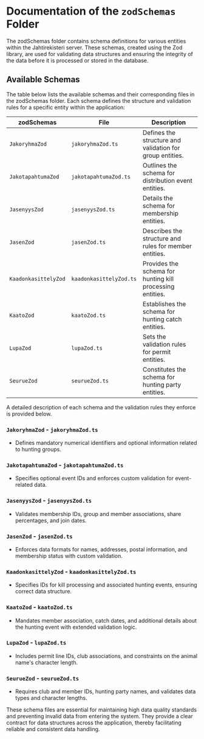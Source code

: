 # Documentation of the `zodSchemas` Folder

The zodSchemas folder contains schema definitions for various entities within the Jahtirekisteri server. These schemas, created using the Zod library, are used for validating data structures and ensuring the integrity of the data before it is processed or stored in the database.

## Available Schemas

The table below lists the available schemas and their corresponding files in the zodSchemas folder. Each schema defines the structure and validation rules for a specific entity within the application:

| zodSchemas              | File                      | Description |
|-------------------------|---------------------------|-------------|
| `JakoryhmaZod`          | `jakoryhmaZod.ts`         | Defines the structure and validation for group entities. |
| `JakotapahtumaZod`      | `jakotapahtumaZod.ts`     | Outlines the schema for distribution event entities. |
| `JasenyysZod`           | `jasenyysZod.ts`          | Details the schema for membership entities. |
| `JasenZod`              | `jasenZod.ts`             | Describes the structure and rules for member entities. |
| `KaadonkasittelyZod`    | `kaadonkasittelyZod.ts`   | Provides the schema for hunting kill processing entities. |
| `KaatoZod`              | `kaatoZod.ts`             | Establishes the schema for hunting catch entities. |
| `LupaZod`               | `lupaZod.ts`              | Sets the validation rules for permit entities. |
| `SeurueZod`             | `seurueZod.ts`            | Constitutes the schema for hunting party entities. |

A detailed description of each schema and the validation rules they enforce is provided below.

### `JakoryhmaZod` - `jakoryhmaZod.ts`
- Defines mandatory numerical identifiers and optional information related to hunting groups.

### `JakotapahtumaZod` - `jakotapahtumaZod.ts`
- Specifies optional event IDs and enforces custom validation for event-related data.

### `JasenyysZod` - `jasenyysZod.ts`
- Validates membership IDs, group and member associations, share percentages, and join dates.

### `JasenZod` - `jasenZod.ts`
- Enforces data formats for names, addresses, postal information, and membership status with custom validation.

### `KaadonkasittelyZod` - `kaadonkasittelyZod.ts`
- Specifies IDs for kill processing and associated hunting events, ensuring correct data structure.

### `KaatoZod` - `kaatoZod.ts`
- Mandates member association, catch dates, and additional details about the hunting event with extended validation logic.

### `LupaZod` - `lupaZod.ts`
- Includes permit line IDs, club associations, and constraints on the animal name's character length.

### `SeurueZod` - `seurueZod.ts`
- Requires club and member IDs, hunting party names, and validates data types and character lengths.

These schema files are essential for maintaining high data quality standards and preventing invalid data from entering the system. They provide a clear contract for data structures across the application, thereby facilitating reliable and consistent data handling.